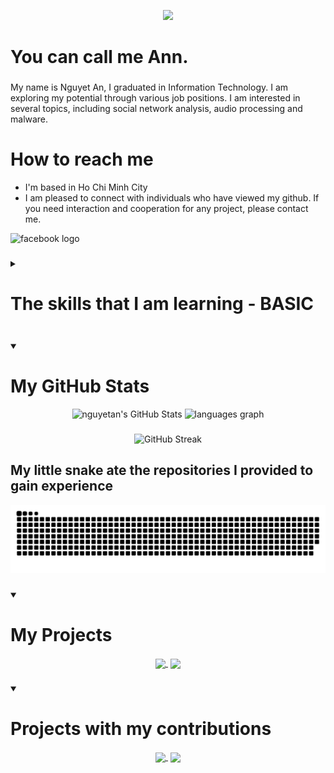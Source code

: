 <p align="center">
  <img src="https://readme-typing-svg.herokuapp.com/?font=Agbalumo&size=35&center=true&vCenter=true&width=500&height=70&duration=4000&lines=Welcome+to+my+page!;" />
</p>

<h1 align="left">You can call me Ann.</h1>

###

<p align="left">My name is Nguyet An, I graduated in Information Technology. I am exploring my potential through various job positions. I am interested in several topics, including social network analysis, audio processing and malware.</p>

# How to reach me

- I'm based in Ho Chi Minh City
- I am pleased to connect with individuals who have viewed my github. If you need interaction and cooperation for any project, please contact me.

<div align="left">
  <!-- Repo info cards - https://github.com/badges/shields -->
  
  <img src="https://img.shields.io/static/v1?message=Facebook&logo=facebook&label=&color=FF0000&logoColor=white&labelColor=&style=for-the-badge" height="35" alt="facebook logo"  />
  <img href="https://www.facebook.com/nguyet.an.442553" target="_blank" />
</div>

###

<details> 
  <summary><h1>The skills that I am learning - BASIC</h1></summary>
  <!-- Some badges are from https://github.com/Ileriayo/markdown-badges -->
  <!-- Repo info cards - https://rahuldkjain.github.io/gh-profile-readme-generator/ -->
  <!-- Repo info cards - https://www.profileme.dev/create-profile -->

  <h3>Programming</h3>
      <p align="center"> 
        <img src="https://img.shields.io/badge/python-3670A0?style=for-the-badge&logo=python&logoColor=ffdd54" alt="python"/>
        <img src="https://img.shields.io/badge/html5-%23E34F26.svg?style=for-the-badge&logo=html5&logoColor=white" alt="html5"/> 
        <img src="https://img.shields.io/badge/css3-%231572B6.svg?style=for-the-badge&logo=css3&logoColor=white" alt="css3"/>
      </p>


  <h3>Database</h3>
      <p align="center">
        <img src="https://img.shields.io/badge/MongoDB-%234ea94b.svg?style=for-the-badge&logo=mongodb&logoColor=white" alt="MongoDB"/>
        <img src="https://img.shields.io/badge/mysql-%2300f.svg?style=for-the-badge&logo=mysql&logoColor=white" alt="MySQL"/> 
      </p>


  <h3>AI/ML/DL/DS</h3>
      <p align="center">
          <img src="https://img.shields.io/badge/PyTorch-%23EE4C2C.svg?style=for-the-badge&logo=PyTorch&logoColor=white" alt="PyTorch"/>
          <img src="https://img.shields.io/badge/scikit--learn-%23F7931E.svg?style=for-the-badge&logo=scikit-learn&logoColor=white" alt="scikit-learn"/>
          <img src="https://img.shields.io/badge/pandas-%23150458.svg?style=for-the-badge&logo=pandas&logoColor=white" alt="Pandas"/>
          <img src="https://img.shields.io/badge/numpy-%23013243.svg?style=for-the-badge&logo=numpy&logoColor=white" alt="NumPy"/>
          <img src="https://img.shields.io/badge/Matplotlib-%23ffffff.svg?style=for-the-badge&logo=Matplotlib&logoColor=black" alt="Matplotlib"/>
      </p>



  <h3>Embedded system and IoT</h3>
      <p align="center">
          <img src="https://img.shields.io/badge/-Arduino-00979D?style=for-the-badge&logo=Arduino&logoColor=white" alt="Arduino"/>
      </p>


  <h3>Tools</h3>
      <p align="center">
          <img src="https://img.shields.io/badge/jira-%230A0FFF.svg?style=for-the-badge&logo=jira&logoColor=white" alt="Jira"/>
          <img src="https://img.shields.io/badge/-Arduino-00979D?style=for-the-badge&logo=Arduino&logoColor=white" alt="Arduino"/>
      </p>
</details>

###

<details open> 
  <summary><h1> My GitHub Stats</h1></summary>
    <div align="center">
      <!-- Repo info cards - https://github.com/brunobritodev/awesome-github-stats -->
      <img  alt="nguyetan's GitHub Stats" src="https://awesome-github-stats.azurewebsites.net/user-stats/nguyetan?cardType=octocat&theme=highcontrast&preferLogin=true" height="188"/>  
      <!-- Repo info cards - https://github.com/maurodesouza/profile-readme-generator -->
      <img src="https://github-readme-stats.vercel.app/api/top-langs?username=nguyetan&locale=en&hide_title=false&layout=compact&card_width=70&langs_count=6&theme=highcontrast&hide_border=false&order=2" height="188" alt="languages graph"  />
  </div>

###

  <!-- Repo info cards -https://github.com/DenverCoder1/github-readme-streak-stats -->
  <div align="center">
    <img href="https://git.io/streak-stats" src="https://streak-stats.demolab.com?user=nguyetan&theme=github-dark&border_radius=5&card_width=449" alt="GitHub Streak" />
  </div>

</details>

###

## My little snake ate the repositories I provided to gain experience
<!-- Repo info cards - https://github.com/Platane/snk -->
<div align="center">
  <picture>
    <source media="(prefers-color-scheme: dark)" srcset="https://raw.githubusercontent.com/platane/platane/output/github-contribution-grid-snake-dark.svg">
    <source media="(prefers-color-scheme: light)" srcset="https://raw.githubusercontent.com/platane/platane/output/github-contribution-grid-snake.svg">
    <img alt="github contribution grid snake animation" src="https://raw.githubusercontent.com/platane/platane/output/github-contribution-grid-snake.svg">
  </picture>
</div>

###

<details open> 
  <summary><h1>My Projects</h1></summary>
  <!-- Repo info cards - https://github.com/anuraghazra/github-readme-stats -->
  <p align="center">
    <a href="https://github.com/nguyetan/irrigation-system">
      <img align="center" src="https://github-readme-stats.anuraghazra1.vercel.app/api/pin/?username=nguyetan&repo=irrigation-system&theme=radical"/>
    </a> 
    <img/>
    <a href="https://github.com/nguyetan/python-rescue-station">
      <img align="center" src="https://github-readme-stats.anuraghazra1.vercel.app/api/pin/?username=nguyetan&repo=python-rescue-station&theme=dark"/>
    </a>
  </p>
</details>

###

<details open> 
  <summary><h1>Projects with my contributions</h1></summary>
  <p align="center">
    <!-- Repo info cards - https://github.com/anuraghazra/github-readme-stats -->
    <a  href="https://github.com/nguyetan/rescue-station">
      <img align="center" src="https://github-readme-stats.anuraghazra1.vercel.app/api/pin/?username=nguyetan&repo=rescue-station&theme=highcontrast"/>
    </a>
    <img />
    <!-- Change the `github-readme-stats.anuraghazra1.vercel.app` to `github-readme-stats.vercel.app`  -->
    <a href="https://github.com/nguyetan/ForestType-master">
      <img align="center" src="https://github-readme-stats.anuraghazra1.vercel.app/api/pin/?username=nguyetan&repo=ForestType-master&theme=dark"/>
    </a>
  </p>
</details>
